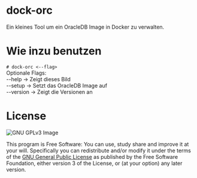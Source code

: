 # dock-orc
Ein kleines Tool um ein OracleDB Image in Docker zu verwalten.

# Wie inzu benutzen
``# dock-orc <--flag>`` <br>
Optionale Flags: <br>
--help     -> Zeigt dieses Bild <br>
--setup    -> Setzt das OracleDB Image auf <br>
--version  -> Zeigt die Versionen an <br>

# License
![GNU GPLv3 Image](https://www.gnu.org/graphics/gplv3-127x51.png)

This program is Free Software: You can use, study share and improve it at your
will. Specifically you can redistribute and/or modify it under the terms of the
[GNU General Public License](https://www.gnu.org/licenses/gpl.html) as
published by the Free Software Foundation, either version 3 of the License, or
(at your option) any later version.
